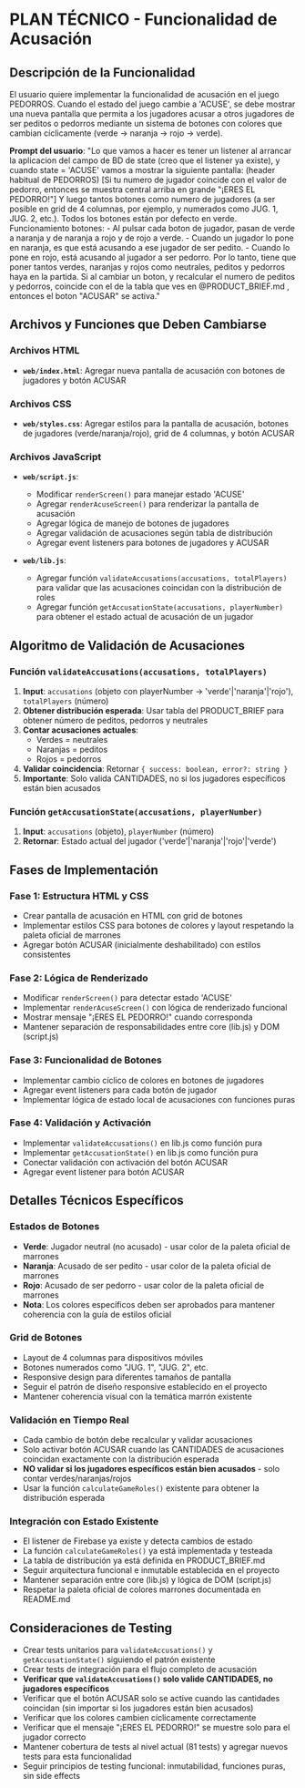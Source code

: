 # PLAN TÉCNICO - Funcionalidad de Acusación

## Descripción de la Funcionalidad

El usuario quiere implementar la funcionalidad de acusación en el juego PEDORROS. Cuando el estado del juego cambie a 'ACUSE', se debe mostrar una nueva pantalla que permita a los jugadores acusar a otros jugadores de ser peditos o pedorros mediante un sistema de botones con colores que cambian cíclicamente (verde → naranja → rojo → verde).

**Prompt del usuario**: "Lo que vamos a hacer es tener un listener al arrancar la aplicacion del campo de BD de state (creo que el listener ya existe), y cuando state = 'ACUSE' vamos a mostrar la siguiente pantalla: (header habitual de PEDORROS) [Si tu numero de jugador coincide con el valor de pedorro, entonces se muestra central arriba en grande "¡ERES EL PEDORRO!"] Y luego tantos botones como numero de jugadores (a ser posible en grid de 4 columnas, por ejemplo, y numerados como JUG. 1, JUG. 2, etc.). Todos los botones están por defecto en verde. Funcionamiento botones: - Al pulsar cada boton de jugador, pasan de verde a naranja y de naranja a rojo y de rojo a verde. - Cuando un jugador lo pone en naranja, es que está acusando a ese jugador de ser pedito. - Cuando lo pone en rojo, está acusando al jugador a ser pedorro. Por lo tanto, tiene que poner tantos verdes, naranjas y rojos como neutrales, peditos y pedorros haya en la partida. Si al cambiar un boton, y recalcular el numero de peditos y pedorros, coincide con el de la tabla que ves en @PRODUCT_BRIEF.md , entonces el boton "ACUSAR" se activa."

## Archivos y Funciones que Deben Cambiarse

### Archivos HTML
- **`web/index.html`**: Agregar nueva pantalla de acusación con botones de jugadores y botón ACUSAR

### Archivos CSS  
- **`web/styles.css`**: Agregar estilos para la pantalla de acusación, botones de jugadores (verde/naranja/rojo), grid de 4 columnas, y botón ACUSAR

### Archivos JavaScript
- **`web/script.js`**: 
  - Modificar `renderScreen()` para manejar estado 'ACUSE'
  - Agregar `renderAcuseScreen()` para renderizar la pantalla de acusación
  - Agregar lógica de manejo de botones de jugadores
  - Agregar validación de acusaciones según tabla de distribución
  - Agregar event listeners para botones de jugadores y ACUSAR

- **`web/lib.js`**:
  - Agregar función `validateAccusations(accusations, totalPlayers)` para validar que las acusaciones coincidan con la distribución de roles
  - Agregar función `getAccusationState(accusations, playerNumber)` para obtener el estado actual de acusación de un jugador

## Algoritmo de Validación de Acusaciones

### Función `validateAccusations(accusations, totalPlayers)`

1. **Input**: `accusations` (objeto con playerNumber -> 'verde'|'naranja'|'rojo'), `totalPlayers` (número)
2. **Obtener distribución esperada**: Usar tabla del PRODUCT_BRIEF para obtener número de peditos, pedorros y neutrales
3. **Contar acusaciones actuales**:
   - Verdes = neutrales
   - Naranjas = peditos  
   - Rojos = pedorros
4. **Validar coincidencia**: Retornar `{ success: boolean, error?: string }`
5. **Importante**: Solo valida CANTIDADES, no si los jugadores específicos están bien acusados

### Función `getAccusationState(accusations, playerNumber)`

1. **Input**: `accusations` (objeto), `playerNumber` (número)
2. **Retornar**: Estado actual del jugador ('verde'|'naranja'|'rojo'|'verde')

## Fases de Implementación

### Fase 1: Estructura HTML y CSS
- Crear pantalla de acusación en HTML con grid de botones
- Implementar estilos CSS para botones de colores y layout respetando la paleta oficial de marrones
- Agregar botón ACUSAR (inicialmente deshabilitado) con estilos consistentes

### Fase 2: Lógica de Renderizado
- Modificar `renderScreen()` para detectar estado 'ACUSE'
- Implementar `renderAcuseScreen()` con lógica de renderizado funcional
- Mostrar mensaje "¡ERES EL PEDORRO!" cuando corresponda
- Mantener separación de responsabilidades entre core (lib.js) y DOM (script.js)

### Fase 3: Funcionalidad de Botones
- Implementar cambio cíclico de colores en botones de jugadores
- Agregar event listeners para cada botón de jugador
- Implementar lógica de estado local de acusaciones con funciones puras

### Fase 4: Validación y Activación
- Implementar `validateAccusations()` en lib.js como función pura
- Implementar `getAccusationState()` en lib.js como función pura
- Conectar validación con activación del botón ACUSAR
- Agregar event listener para botón ACUSAR

## Detalles Técnicos Específicos

### Estados de Botones
- **Verde**: Jugador neutral (no acusado) - usar color de la paleta oficial de marrones
- **Naranja**: Acusado de ser pedito - usar color de la paleta oficial de marrones
- **Rojo**: Acusado de ser pedorro - usar color de la paleta oficial de marrones
- **Nota**: Los colores específicos deben ser aprobados para mantener coherencia con la guía de estilos oficial

### Grid de Botones
- Layout de 4 columnas para dispositivos móviles
- Botones numerados como "JUG. 1", "JUG. 2", etc.
- Responsive design para diferentes tamaños de pantalla
- Seguir el patrón de diseño responsive establecido en el proyecto
- Mantener coherencia visual con la temática marrón existente

### Validación en Tiempo Real
- Cada cambio de botón debe recalcular y validar acusaciones
- Solo activar botón ACUSAR cuando las CANTIDADES de acusaciones coincidan exactamente con la distribución esperada
- **NO validar si los jugadores específicos están bien acusados** - solo contar verdes/naranjas/rojos
- Usar la función `calculateGameRoles()` existente para obtener la distribución esperada

### Integración con Estado Existente
- El listener de Firebase ya existe y detecta cambios de estado
- La función `calculateGameRoles()` ya está implementada y testeada
- La tabla de distribución ya está definida en PRODUCT_BRIEF.md
- Seguir arquitectura funcional e inmutable establecida en el proyecto
- Mantener separación entre core (lib.js) y lógica de DOM (script.js)
- Respetar la paleta oficial de colores marrones documentada en README.md

## Consideraciones de Testing

- Crear tests unitarios para `validateAccusations()` y `getAccusationState()` siguiendo el patrón existente
- Crear tests de integración para el flujo completo de acusación
- **Verificar que `validateAccusations()` solo valide CANTIDADES, no jugadores específicos**
- Verificar que el botón ACUSAR solo se active cuando las cantidades coincidan (sin importar si los jugadores están bien acusados)
- Verificar que los colores cambien cíclicamente correctamente
- Verificar que el mensaje "¡ERES EL PEDORRO!" se muestre solo para el jugador correcto
- Mantener cobertura de tests al nivel actual (81 tests) y agregar nuevos tests para esta funcionalidad
- Seguir principios de testing funcional: inmutabilidad, funciones puras, sin side effects
